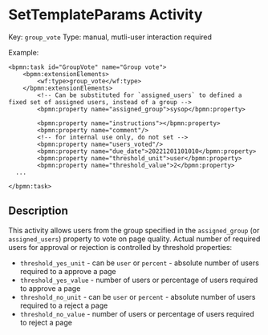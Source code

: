 # SetTemplateParams Activity

Key: `group_vote`
Type: manual, mutli-user interaction required

Example:

	<bpmn:task id="GroupVote" name="Group vote">
    	<bpmn:extensionElements>
			<wf:type>group_vote</wf:type>
		</bpmn:extensionElements>
			<!-- Can be substituted for `assigned_users` to defined a fixed set of assigned users, instead of a group -->
			<bpmn:property name="assigned_group">sysop</bpmn:property>

			<bpmn:property name="instructions"></bpmn:property>
			<bpmn:property name="comment"/>
			<!-- for internal use only, do not set -->
			<bpmn:property name="users_voted"/>
			<bpmn:property name="due_date">20221201101010</bpmn:property>
			<bpmn:property name="threshold_unit">user</bpmn:property>
			<bpmn:property name="threshold_value">2</bpmn:property>
      ...

    </bpmn:task>


## Description
This activity allows users from the group specified in the `assigned_group` (or `assigned_users`) property to vote on page quality.
Actual number of required users for approval or rejection is controlled by threshold properties:
- `threshold_yes_unit` - can be `user` or `percent` - absolute number of users required to a approve a page
- `threshold_yes_value` - number of users or percentage of users required to approve a page
- `threshold_no_unit` - can be `user` or `percent` - absolute number of users required to a reject a page
- `threshold_no_value` - number of users or percentage of users required to reject a page
